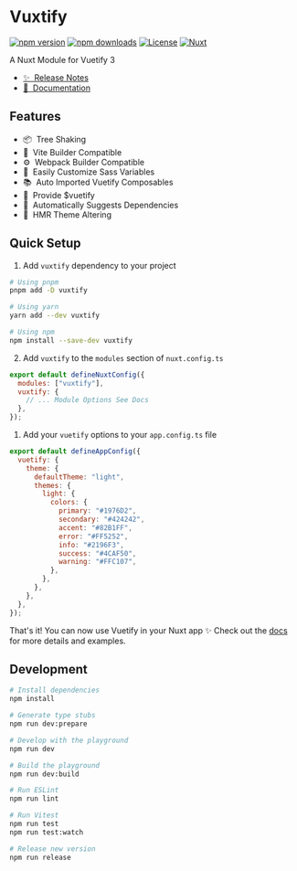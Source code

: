 # Vuxtify

[![npm version][npm-version-src]][npm-version-href]
[![npm downloads][npm-downloads-src]][npm-downloads-href]
[![License][license-src]][license-href]
[![Nuxt][nuxt-src]][nuxt-href]

A Nuxt Module for Vuetify 3

- [✨ &nbsp;Release Notes](/CHANGELOG.md)
  <!-- - [🏀 Online playground](https://stackblitz.com/github/your-org/vuxtify?file=playground%2Fapp.vue) -->
- [📖 &nbsp;Documentation](https://jacobgardos.github.io/Vuxtify/)

## Features

- 📦 &nbsp;Tree Shaking
- 🚀 &nbsp;Vite Builder Compatible
- ⚙️ &nbsp;Webpack Builder Compatible
- 💅 &nbsp;Easily Customize Sass Variables
- 📚 &nbsp;Auto Imported Vuetify Composables
- 🧩 &nbsp;Provide $vuetify
- 🤖 &nbsp;Automatically Suggests Dependencies
- 🎨 &nbsp;HMR Theme Altering

## Quick Setup

1. Add `vuxtify` dependency to your project

```bash
# Using pnpm
pnpm add -D vuxtify

# Using yarn
yarn add --dev vuxtify

# Using npm
npm install --save-dev vuxtify
```

2. Add `vuxtify` to the `modules` section of `nuxt.config.ts`

```js
export default defineNuxtConfig({
  modules: ["vuxtify"],
  vuxtify: {
    // ... Module Options See Docs
  },
});
```

1. Add your `vuetify` options to your `app.config.ts` file

```js
export default defineAppConfig({
  vuetify: {
    theme: {
      defaultTheme: "light",
      themes: {
        light: {
          colors: {
            primary: "#1976D2",
            secondary: "#424242",
            accent: "#82B1FF",
            error: "#FF5252",
            info: "#2196F3",
            success: "#4CAF50",
            warning: "#FFC107",
          },
        },
      },
    },
  },
});
```

That's it! You can now use Vuetify in your Nuxt app ✨ Check out the [docs](https://vuxtify.netlify.app) for more details and examples.

## Development

```bash
# Install dependencies
npm install

# Generate type stubs
npm run dev:prepare

# Develop with the playground
npm run dev

# Build the playground
npm run dev:build

# Run ESLint
npm run lint

# Run Vitest
npm run test
npm run test:watch

# Release new version
npm run release
```

<!-- Badges -->

[npm-version-src]: https://img.shields.io/npm/v/vuxtify/latest.svg?style=flat&colorA=18181B&colorB=28CF8D
[npm-version-href]: https://npmjs.com/package/vuxtify
[npm-downloads-src]: https://img.shields.io/npm/dm/vuxtify.svg?style=flat&colorA=18181B&colorB=28CF8D
[npm-downloads-href]: https://npmjs.com/package/vuxtify
[license-src]: https://img.shields.io/npm/l/vuxtify.svg?style=flat&colorA=18181B&colorB=28CF8D
[license-href]: https://npmjs.com/package/vuxtify
[nuxt-src]: https://img.shields.io/badge/Nuxt-18181B?logo=nuxt.js
[nuxt-href]: https://nuxt.com

